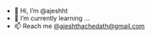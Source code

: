 - 👋 Hi, I’m @ajeshht
- 🌱 I’m currently learning ...
- 📫 Reach me @ajeshthachedath@gmail.com


<!---
ajeshht/ajeshht is a ✨ special ✨ repository because its `README.md` (this file) appears on your GitHub profile.
You can click the Preview link to take a look at your changes.
--->
